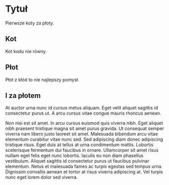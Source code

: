 # Tytuł

Pierwsze koty za płoty.

## Kot

Kot kodu nie równy.

## Płot

Płot z kłód to nie najlepszy pomysł.

## I za płotem

At auctor urna nunc id cursus metus aliquam. Eget velit aliquet sagittis id consectetur purus ut. A arcu cursus vitae congue mauris rhoncus aenean.

Non nisi est sit amet. In arcu cursus euismod quis viverra nibh. Eget aliquet nibh praesent tristique magna sit amet purus gravida. Ut consequat semper viverra nam libero justo laoreet sit amet. Malesuada bibendum arcu vitae elementum curabitur vitae nunc sed. Sed adipiscing diam donec adipiscing tristique risus. Eget duis at tellus at urna condimentum mattis. Lobortis scelerisque fermentum dui faucibus in ornare. Ullamcorper sit amet risus nullam eget felis eget nunc lobortis. Iaculis eu non diam phasellus vestibulum. Aliquet sagittis id consectetur purus ut faucibus pulvinar elementum. Netus et malesuada fames ac turpis egestas sed tempus urna. Dignissim convallis aenean et tortor at risus viverra adipiscing at. Vel turpis nunc eget lorem dolor sed viverra.
